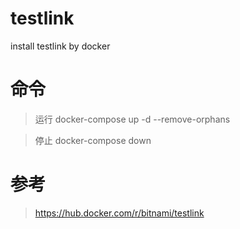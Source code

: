 # testlink
install testlink by docker

# 命令

> 运行 docker-compose up -d --remove-orphans

> 停止 docker-compose down


# 参考
> https://hub.docker.com/r/bitnami/testlink
